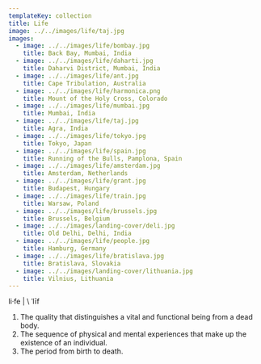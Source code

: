 ```yaml
---
templateKey: collection
title: Life
image: ../../images/life/taj.jpg
images:
  - image: ../../images/life/bombay.jpg
    title: Back Bay, Mumbai, India
  - image: ../../images/life/daharti.jpg
    title: Daharvi District, Mumbai, India
  - image: ../../images/life/ant.jpg
    title: Cape Tribulation, Australia
  - image: ../../images/life/harmonica.png
    title: Mount of the Holy Cross, Colorado
  - image: ../../images/life/mumbai.jpg
    title: Mumbai, India
  - image: ../../images/life/taj.jpg
    title: Agra, India
  - image: ../../images/life/tokyo.jpg
    title: Tokyo, Japan
  - image: ../../images/life/spain.jpg
    title: Running of the Bulls, Pamplona, Spain 
  - image: ../../images/life/amsterdam.jpg
    title: Amsterdam, Netherlands
  - image: ../../images/life/grant.jpg
    title: Budapest, Hungary
  - image: ../../images/life/train.jpg
    title: Warsaw, Poland
  - image: ../../images/life/brussels.jpg
    title: Brussels, Belgium
  - image: ../../images/landing-cover/deli.jpg
    title: Old Delhi, Delhi, India
  - image: ../../images/life/people.jpg
    title: Hamburg, Germany
  - image: ../../images/life/bratislava.jpg
    title: Bratislava, Slovakia
  - image: ../../images/landing-cover/lithuania.jpg
    title: Vilnius, Lithuania
---
```


li·fe​ | \ ˈlīf
1. The quality that distinguishes a vital and functional being from a dead body.
2. The sequence of physical and mental experiences that make up the existence of an individual.
5. The period from birth to death.